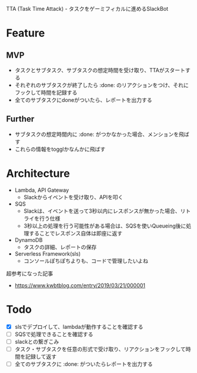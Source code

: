 TTA (Task Time Attack) - タスクをゲーミフィカルに進めるSlackBot  

# Feature
## MVP
- タスクとサブタスク、サブタスクの想定時間を受け取り、TTAがスタートする
- それぞれのサブタスクが終了したら :done: のリアクションをつけ、それにフックして時間を記録する
- 全てのサブタスクにdoneがついたら、レポートを出力する

## Further
- サブタスクの想定時間内に :done: がつかなかった場合、メンションを飛ばす
- これらの情報をtogglかなんかに飛ばす

# Architecture
- Lambda, API Gateway
  - Slackからイベントを受け取り、APIを叩く
- SQS
  - Slackは、イベントを送って3秒以内にレスポンスが無かった場合、リトライを行う仕様
  - 3秒以上の処理を行う可能性がある場合は、SQSを使いQueueing後に処理することでレスポンス自体は即座に返す
- DynamoDB
  - タスクの詳細、レポートの保存
- Serverless Framework(sls)
  - コンソールぽちぽちよりも、コードで管理したいよね

超参考になった記事
- https://www.kwbtblog.com/entry/2019/03/21/000001

# Todo
- [x] slsでデプロイして、lambdaが動作することを確認する
- [ ] SQSで処理できることを確認する
- [ ] slackとの繋ぎこみ
- [ ] タスク・サブタスクを任意の形式で受け取り、リアクションをフックして時間を記録して返す
- [ ] 全てのサブタスクに :done: がついたらレポートを出力する
